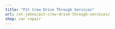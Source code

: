 ```yaml
---
title: "Pit Crew Drive Through Services"
url: /st-johns/pit-crew-drive-through-services/
shop: car repair
---
```

